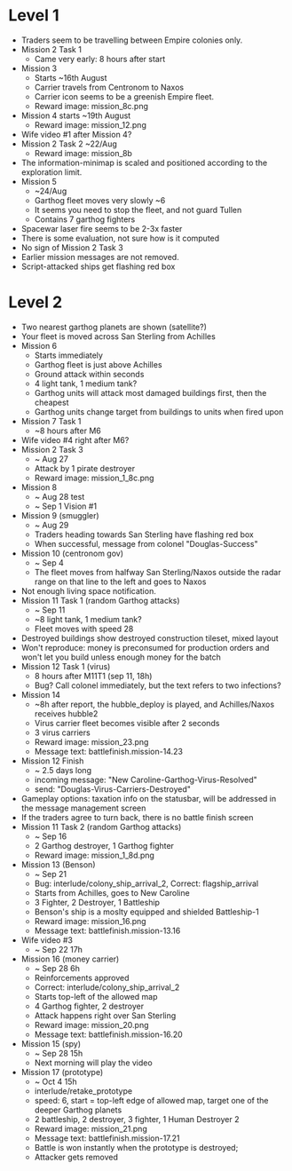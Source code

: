 # Level 1 #
  * Traders seem to be travelling between Empire colonies only.
  * Mission 2 Task 1
    * Came very early: 8 hours after start
  * Mission 3
    * Starts ~16th August
    * Carrier travels from Centronom to Naxos
    * Carrier icon seems to be a greenish Empire fleet.
    * Reward image: mission\_8c.png
  * Mission 4 starts ~19th August
    * Reward image: mission\_12.png
  * Wife video #1 after Mission 4?
  * Mission 2 Task 2 ~22/Aug
    * Reward image: mission\_8b
  * The information-minimap is scaled and positioned according to the exploration limit.
  * Mission 5
    * ~24/Aug
    * Garthog fleet moves very slowly ~6
    * It seems you need to stop the fleet, and not guard Tullen
    * Contains 7 garthog fighters
  * Spacewar laser fire seems to be 2-3x faster
  * There is some evaluation, not sure how is it computed
  * No sign of Mission 2 Task 3
  * Earlier mission messages are not removed.
  * Script-attacked ships get flashing red box

# Level 2 #
  * Two nearest garthog planets are shown (satellite?)
  * Your fleet is moved across San Sterling from Achilles
  * Mission 6
    * Starts immediately
    * Garthog fleet is just above Achilles
    * Ground attack within seconds
    * 4 light tank, 1 medium tank?
    * Garthog units will attack most damaged buildings first, then the cheapest
    * Garthog units change target from buildings to units when fired upon
  * Mission 7 Task 1
    * ~8 hours after M6
  * Wife video #4 right after M6?
  * Mission 2 Task 3
    * ~ Aug 27
    * Attack by 1 pirate destroyer
    * Reward image: mission\_1\_8c.png
  * Mission 8
    * ~ Aug 28 test
    * ~ Sep 1 Vision #1
  * Mission 9 (smuggler)
    * ~ Aug 29
    * Traders heading towards San Sterling have flashing red box
    * When successful, message from colonel "Douglas-Success"
  * Mission 10 (centronom gov)
    * ~ Sep 4
    * The fleet moves from halfway San Sterling/Naxos outside the radar range   on that line to the left and goes to Naxos
  * Not enough living space notification.
  * Mission 11 Task 1 (random Garthog attacks)
    * ~ Sep 11
    * ~8 light tank, 1 medium tank?
    * Fleet moves with speed 28
  * Destroyed buildings show destroyed construction tileset, mixed layout
  * Won't reproduce: money is preconsumed for production orders and won't let  you build unless enough money for the batch
  * Mission 12 Task 1 (virus)
    * 8 hours after M11T1 (sep 11, 18h)
    * Bug? Call colonel immediately, but the text refers to two infections?
  * Mission 14
    * ~8h after report, the hubble\_deploy is played, and Achilles/Naxos receives hubble2
    * Virus carrier fleet becomes visible after 2 seconds
    * 3 virus carriers
    * Reward image: mission\_23.png
    * Message text: battlefinish.mission-14.23
  * Mission 12 Finish
    * ~ 2.5 days long
    * incoming message: "New Caroline-Garthog-Virus-Resolved"
    * send: "Douglas-Virus-Carriers-Destroyed"
  * Gameplay options: taxation info on the statusbar, will be addressed in the message management screen
  * If the traders agree to turn back, there is no battle finish screen
  * Mission 11 Task 2 (random Garthog attacks)
    * ~ Sep 16
    * 2 Garthog destroyer, 1 Garthog fighter
    * Reward image: mission\_1\_8d.png
  * Mission 13 (Benson)
    * ~ Sep 21
    * Bug: interlude/colony\_ship\_arrival\_2, Correct: flagship\_arrival
    * Starts from Achilles, goes to New Caroline
    * 3 Fighter, 2 Destroyer, 1 Battleship
    * Benson's ship is a moslty equipped and shielded Battleship-1
    * Reward image: mission\_16.png
    * Message text: battlefinish.mission-13.16
  * Wife video #3
    * ~ Sep 22 17h
  * Mission 16 (money carrier)
    * ~ Sep 28 6h
    * Reinforcements approved
    * Correct: interlude/colony\_ship\_arrival\_2
    * Starts top-left of the allowed map
    * 4 Garthog fighter, 2 destroyer
    * Attack happens right over San Sterling
    * Reward image: mission\_20.png
    * Message text: battlefinish.mission-16.20
  * Mission 15 (spy)
    * ~ Sep 28 15h
    * Next morning will play the video
  * Mission 17 (prototype)
    * ~ Oct 4 15h
    * interlude/retake\_prototype
    * speed: 6, start = top-left edge of allowed map, target one of the deeper Garthog planets
    * 2 battleship, 2 destroyer, 3 fighter, 1 Human Destroyer 2
    * Reward image: mission\_21.png
    * Message text: battlefinish.mission-17.21
    * Battle is won instantly when the prototype is destroyed;
    * Attacker gets removed